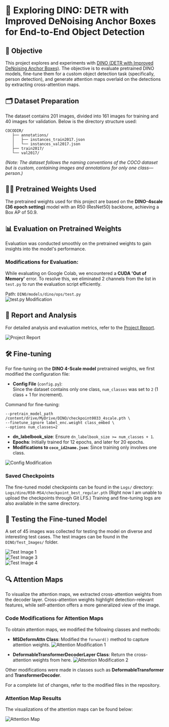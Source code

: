 # 🚀 **Exploring DINO: DETR with Improved DeNoising Anchor Boxes for End-to-End Object Detection**

## 🎯 **Objective**  
This project explores and experiments with [DINO (DETR with Improved DeNoising Anchor Boxes)](https://github.com/IDEA-Research/DINO.git). The objective is to evaluate pretrained DINO models, fine-tune them for a custom object detection task (specifically, person detection), and generate attention maps overlaid on the detections by extracting cross-attention maps.

## 🗂️ **Dataset Preparation**  
The dataset contains 201 images, divided into 161 images for training and 40 images for validation. Below is the directory structure used:

```
COCODIR/
   ├── annotations/
   │   ├── instances_train2017.json
   │   └── instances_val2017.json
   ├── train2017/
   └── val2017/
```

*(Note: The dataset follows the naming conventions of the COCO dataset but is custom, containing images and annotations for only one class—person.)*

## 🏋️‍♂️ **Pretrained Weights Used**  
The pretrained weights used for this project are based on the **DINO-4scale (36 epoch setting)** model with an R50 (ResNet50) backbone, achieving a Box AP of 50.9.

## 📊 **Evaluation on Pretrained Weights**  
Evaluation was conducted smoothly on the pretrained weights to gain insights into the model's performance. 

### Modifications for Evaluation:  
While evaluating on Google Colab, we encountered a **CUDA 'Out of Memory'** error. To resolve this, we eliminated 2 channels from the list in `test.py` to run the evaluation script efficiently.

Path: `DINO/models/dino/ops/test.py`  
![test.py Modification](https://github.com/user-attachments/assets/79e7d29d-411e-4cc3-b028-6a8ac6b4b990)

## 📑 **Report and Analysis**  
For detailed analysis and evaluation metrics, refer to the [Project Report](https://github.com/hemantd-20/Computer-Vision-Researcher-Vision-Lab-October-2024-CV-Researcher-Assignment-Submission-/blob/main/DINO_Report.pdf).

![Project Report](https://github.com/user-attachments/assets/58007420-e139-4e81-a445-d609f81daf69)

## 🛠️ **Fine-tuning**  
For fine-tuning on the **DINO 4-Scale model** pretrained weights, we first modified the configuration file:

- **Config File** (`config.py`):  
  Since the dataset contains only one class, `num_classes` was set to `2` (1 class + 1 for increment).

Command for fine-tuning:

```
--pretrain_model_path /content/drive/MyDrive/DINO/checkpoint0033_4scale.pth \
--finetune_ignore label_enc.weight class_embed \
--options num_classes=2
```

- **dn_labelbook_size**: Ensure `dn_labelbook_size >= num_classes + 1`.
- **Epochs**: Initially trained for 12 epochs, and later for 20 epochs.
- **Modifications to `coco_id2name.json`**: Since training only involves one class.

![Config Modification](https://github.com/user-attachments/assets/d95c6b73-ec8f-42f0-b990-331f38dcb5b9)

### **Saved Checkpoints**  
The fine-tuned model checkpoints can be found in the `Logs/` directory:  
`Logs/dino/R50-MS4/checkpoint_best_regular.pth`
(Right now I am unable to upload the checkpoints through Git LFS.)
Training and fine-tuning logs are also available in the same directory.

## 🧪 **Testing the Fine-tuned Model**  
A set of 45 images was collected for testing the model on diverse and interesting test cases. The test images can be found in the `DINO/Test_Images/` folder.

![Test Image 1](https://github.com/user-attachments/assets/6eb03e86-d54a-4249-9ede-0d129a5ba7f2)  
![Test Image 3](https://github.com/user-attachments/assets/f15c3dd8-d7fb-4f33-9d05-4d08ba29c222)  
![Test Image 4](https://github.com/user-attachments/assets/5e6937d3-b224-4f35-93ac-ecdfa4af0bd7)  

## 🔍 **Attention Maps**  
To visualize the attention maps, we extracted cross-attention weights from the decoder layer. Cross-attention weights highlight detection-relevant features, while self-attention offers a more generalized view of the image.

### **Code Modifications for Attention Maps**  
To obtain attention maps, we modified the following classes and methods:

- **MSDeformAttn Class**: Modified the `forward()` method to capture attention weights.
![Attention Modification 1](https://github.com/user-attachments/assets/9202480c-9dc8-44f4-8a9d-ef606bff5c25)

- **DeformableTransformerDecoderLayer Class**: Return the cross-attention weights from here.
![Attention Modification 2](https://github.com/user-attachments/assets/408be76d-439f-460b-97ff-82c9849f098a)

Other modifications were made in classes such as **DeformableTransformer** and **TransformerDecoder**.

For a complete list of changes, refer to the modified files in the repository.

### **Attention Map Results**  
The visualizations of the attention maps can be found below:

![Attention Map](https://github.com/user-attachments/assets/26fd76b3-22e4-406d-a83a-6b5b46837812)
